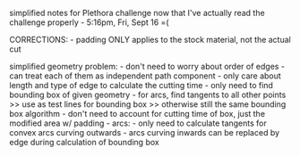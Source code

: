 simplified notes for Plethora challenge now that I've actually read the challenge properly - 5:16pm, Fri, Sept 16 =(

CORRECTIONS:
	- padding ONLY applies to the stock material, not the actual cut

simplified geometry problem:
	- don't need to worry about order of edges
		- can treat each of them as independent path component
		- only care about length and type of edge to calculate the cutting time
	- only need to find bounding box of given geometry
		- for arcs, find tangents to all other points >> use as test lines for bounding box >> otherwise still the same bounding box algorithm
		- don't need to account for cutting time of box, just the modified area w/ padding
	- arcs:
		- only need to calculate tangents for convex arcs curving outwards
		- arcs curving inwards can be replaced by edge during calculation of bounding box